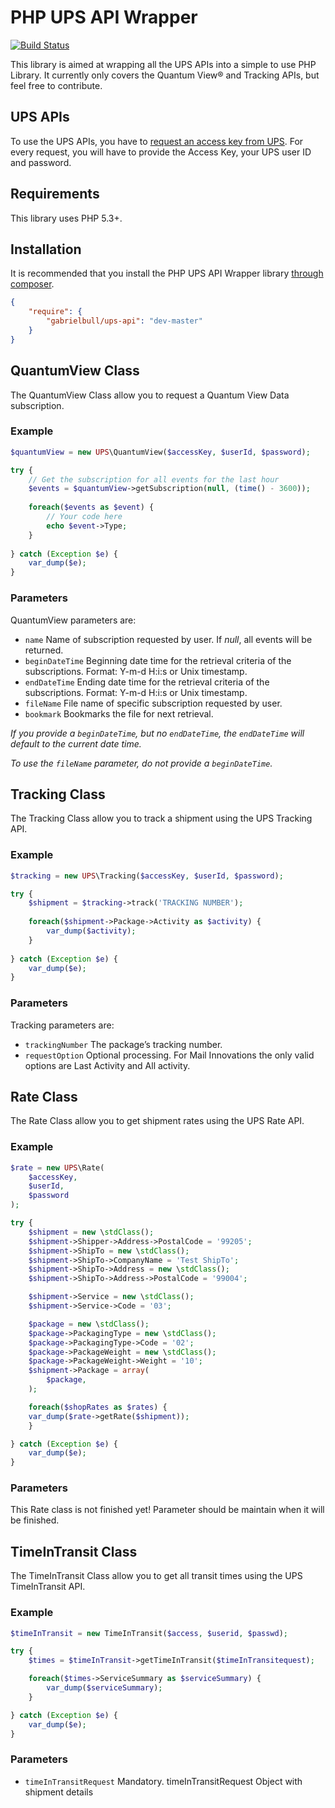 PHP UPS API Wrapper
===================

[![Build Status](https://travis-ci.org/gabrielbull/php-ups-api.png)](https://travis-ci.org/gabrielbull/php-ups-api)

This library is aimed at wrapping all the UPS APIs into a simple to use PHP Library. It currently only covers the Quantum View® and Tracking APIs, but feel free to contribute.

## UPS APIs

To use the UPS APIs, you have to [request an access key from UPS](https://www.ups.com/upsdeveloperkit). For every request, you will have to provide the Access Key, your UPS user ID and password.

## Requirements

This library uses PHP 5.3+.

## Installation

It is recommended that you install the PHP UPS API Wrapper library [through composer](http://getcomposer.org).

```JSON
{
    "require": {
        "gabrielbull/ups-api": "dev-master"
    }
}
```

## QuantumView Class

The QuantumView Class allow you to request a Quantum View Data subscription. 

### Example

```php
$quantumView = new UPS\QuantumView($accessKey, $userId, $password);

try {
	// Get the subscription for all events for the last hour
	$events = $quantumView->getSubscription(null, (time() - 3600));
	
	foreach($events as $event) {
		// Your code here
		echo $event->Type;
	}
	
} catch (Exception $e) {
	var_dump($e);
}
```

### Parameters

QuantumView parameters are:

 * `name` Name of subscription requested by user. If _null_, all events will be returned.
 * `beginDateTime` Beginning date time for the retrieval criteria of the subscriptions. Format: Y-m-d H:i:s or Unix timestamp.
 * `endDateTime` Ending date time for the retrieval criteria of the subscriptions. Format: Y-m-d H:i:s or Unix timestamp.
 * `fileName` File name of specific subscription requested by user.
 * `bookmark` Bookmarks the file for next retrieval.

_If you provide a `beginDateTime`, but no `endDateTime`, the `endDateTime` will default to the current date time._

_To use the `fileName` parameter, do not provide a `beginDateTime`._


## Tracking Class

The Tracking Class allow you to track a shipment using the UPS Tracking API. 

### Example

```php
$tracking = new UPS\Tracking($accessKey, $userId, $password);

try {
	$shipment = $tracking->track('TRACKING NUMBER');
		
	foreach($shipment->Package->Activity as $activity) {
		var_dump($activity);
	}
	
} catch (Exception $e) {
	var_dump($e);
}
```

### Parameters

Tracking parameters are:

 * `trackingNumber` The package’s tracking number.
 * `requestOption` Optional processing. For Mail Innovations the only valid options are Last Activity and All activity.


## Rate Class

The Rate Class allow you to get shipment rates using the UPS Rate API.

### Example

```php
$rate = new UPS\Rate(
	$accessKey,
	$userId,
	$password
);

try {
    $shipment = new \stdClass();
    $shipment->Shipper->Address->PostalCode = '99205';
    $shipment->ShipTo = new \stdClass();
    $shipment->ShipTo->CompanyName = 'Test ShipTo';
    $shipment->ShipTo->Address = new \stdClass();
    $shipment->ShipTo->Address->PostalCode = '99004';

    $shipment->Service = new \stdClass();
    $shipment->Service->Code = '03';

    $package = new \stdClass();
    $package->PackagingType = new \stdClass();
    $package->PackagingType->Code = '02';
    $package->PackageWeight = new \stdClass();
    $package->PackageWeight->Weight = '10';
    $shipment->Package = array(
        $package,
    );

	foreach($shopRates as $rates) {
    var_dump($rate->getRate($shipment));
	}

} catch (Exception $e) {
    var_dump($e);
}
```

### Parameters

This Rate class is not finished yet! Parameter should be maintain when it will be finished.


## TimeInTransit Class

The TimeInTransit Class allow you to get all transit times using the UPS TimeInTransit API.

### Example
```php
$timeInTransit = new TimeInTransit($access, $userid, $passwd);

try {
    $times = $timeInTransit->getTimeInTransit($timeInTransitequest);

	foreach($times->ServiceSummary as $serviceSummary) {
		var_dump($serviceSummary);
	}

} catch (Exception $e) {
    var_dump($e);
}
```

### Parameters

 * `timeInTransitRequest` Mandatory. timeInTransitRequest Object with shipment details
